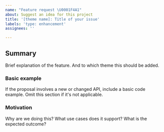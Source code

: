 ```yaml
---
name: "Feature request \U0001F4A1"
about: Suggest an idea for this project
title: '[theme name]: Title of your issue'
labels: 'type: enhancement'
assignees: ''

---
```


<!--
  Please fill out each section below, otherwise your issue will be closed.

  Useful Links:
  - How to File an Issue: https://www.gatsbyjs.org/contributing/how-to-file-an-issue/

  Before opening a new issue, please search existing issues:  https://github.com/LekoArts/gatsby-themes/issues
-->

## Summary

Brief explanation of the feature. And to which theme this should be added.

### Basic example

If the proposal involves a new or changed API, include a basic code example. Omit this section if it's not applicable.

### Motivation

Why are we doing this? What use cases does it support? What is the expected outcome?
